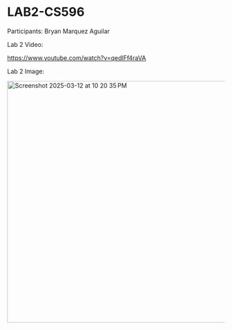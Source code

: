 # LAB2-CS596
Participants: Bryan Marquez Aguilar

Lab 2 Video: 

https://www.youtube.com/watch?v=qedlFf4raVA

Lab 2 Image:

<img width="560" alt="Screenshot 2025-03-12 at 10 20 35 PM" src="https://github.com/user-attachments/assets/e00aef3e-9f5f-4ea7-8eae-cec28e39940b" />
